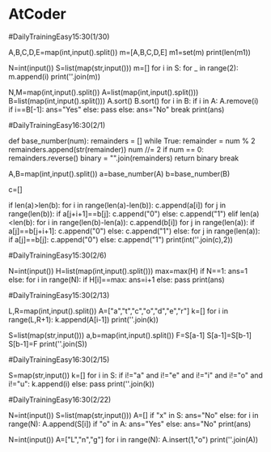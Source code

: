 # AtCoder

#DailyTrainingEasy15:30(1/30)

A,B,C,D,E=map(int,input().split())
m=[A,B,C,D,E]
m1=set(m)
print(len(m1))

N=int(input())
S=list(map(str,input()))
m=[]
for i in S:
  for _ in range(2):
    m.append(i)
print(''.join(m))

N,M=map(int,input().split())
A=list(map(int,input().split()))
B=list(map(int,input().split()))
A.sort()
B.sort()
for i in B:
  if i in A:
    A.remove(i)
    if i==B[-1]:
      ans="Yes"
    else:
      pass
  else:
    ans="No"
    break
print(ans)


#DailyTrainingEasy16:30(2/1)

def base_number(num):
      remainders = []
      while True:
          remainder = num % 2
          remainders.append(str(remainder))
          num //= 2
          if num == 0:
              remainders.reverse()
              binary = "".join(remainders)
              return binary
              break
            
A,B=map(int,input().split())
a=base_number(A)
b=base_number(B)

c=[]

if len(a)>len(b):
  for i in range(len(a)-len(b)):
    c.append(a[i])
  for j in range(len(b)):
    if a[j+i+1]==b[j]:
      c.append("0")
    else:
      c.append("1")
elif len(a)<len(b):
  for i in range(len(b)-len(a)):
    c.append(b[i])
  for j in range(len(a)):
    if a[j]==b[j+i+1]:
      c.append("0")
    else:
      c.append("1")
else:
  for j in range(len(a)):
    if a[j]==b[j]:
      c.append("0")
    else:
      c.append("1")
print(int(''.join(c),2))




#DailyTrainingEasy15:30(2/6)

N=int(input())
H=list(map(int,input().split()))
max=max(H)
if N==1:
    ans=1
else:
  for i in range(N):
    if H[i]==max:
      ans=i+1
    else:
      pass
print(ans)

#DailyTrainingEasy15:30(2/13)

L,R=map(int,input().split())
A=["a","t","c","o","d","e","r"]
k=[]
for i in range(L,R+1):
  k.append(A[i-1])
print(''.join(k))

S=list(map(str,input()))
a,b=map(int,input().split())
F=S[a-1]
S[a-1]=S[b-1]
S[b-1]=F
print(''.join(S))

#DailyTrainingEasy16:30(2/15)

S=map(str,input())
k=[]
for i in S:
  if i!="a" and i!="e" and i!="i" and i!="o" and i!="u":
    k.append(i)
  else:
    pass
print(''.join(k))


#DailyTrainingEasy16:30(2/22)

N=int(input())
S=list(map(str,input()))
A=[]
if "x" in S:
  ans="No"
else:
  for i in range(N):
    A.append(S[i])
    if "o" in A:
      ans="Yes"
    else:
      ans="No"
print(ans)

N=int(input())
A=["L","n","g"]
for i in range(N):
  A.insert(1,"o")
print(''.join(A))
